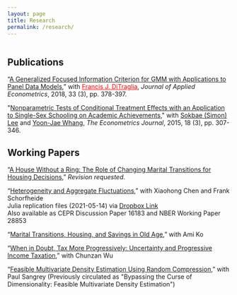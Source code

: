 ```yaml
---
layout: page
title: Research
permalink: /research/
---
```


 
<hr style="clear:both;visibility: hidden;" />  


## Publications

“[A Generalized Focused Information Criterion for GMM with Applications to Panel Data Models](https://onlinelibrary.wiley.com/doi/abs/10.1002/jae.2614),” with <a href="https://ditraglia.com" style="color:#FF0000;">Francis J. DiTraglia</a>, <i>Journal of Applied Econometrics</i>, 2018, 33 (3), pp. 378-397.

"[Nonparametric Tests of Conditional Treatment Effects with an Application to Single-Sex Schooling on Academic Achievements](http://onlinelibrary.wiley.com/doi/10.1111/ectj.12050/abstract)," with [Sokbae (Simon) Lee](https://sites.google.com/site/sokbae/) and [Yoon-Jae Whang](https://sites.google.com/site/whangyjhomepage/), <i>The Econometrics Journal</i>, 2015, 18 (3), pp. 307-346.

## Working Papers

“[A House Without a Ring: The Role of Changing Marital Transitions for Housing Decisions](https://github.com/minsuc/Econ103_LPS/raw/master/papers/Submission_MChang.pdf),” <i>Revision requested</i>. 

“[Heterogeneity and Aggregate Fluctuations](https://github.com/minsuc/Econ103_LPS/raw/master/papers/EvalHAmodels_v6_pub.pdf),” with Xiaohong Chen and Frank Schorfheide<br>
Julia replication files (2021-05-14) via [Dropbox Link](https://www.dropbox.com/s/psys75jdqbne55p/Heterogeneity%20Replication%20Files.zip?dl=0)<br>
Also available as CEPR Discussion Paper 16183 and NBER Working Paper 28853

“[Marital Transitions, Housing, and Savings in Old Age](https://github.com/minsuc/Econ103_LPS/raw/master/papers/Chang_Ko_March2021.pdf),” with Ami Ko

“[When in Doubt, Tax More Progressively: Uncertainty and Progressive Income Taxation](https://github.com/minsuc/Econ103_LPS/raw/master/papers/OTUP.pdf),” with Chunzan Wu

“[Feasible Multivariate Density Estimation Using Random Compression](https://github.com/minsuc/Econ103_LPS/raw/master/papers/ChangSangrey_web.pdf),” with Paul Sangrey (Previously circulated as "Bypassing the Curse of Dimensionality: Feasible Multivariate Density Estimation") 

